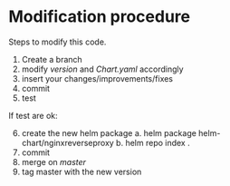 # Modification procedure

Steps to modify this code.

  1. Create a branch
  2. modify *version* and *Chart.yaml* accordingly
  3. insert your changes/improvements/fixes
  4. commit
  5. test

If test are ok:

  6. create the new helm package
    a. helm package helm-chart/nginxreverseproxy
    b. helm repo index .
  7. commit
  8. merge on *master*
  9. tag master with the new version

